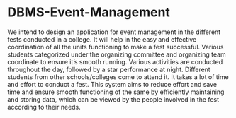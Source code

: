 # DBMS-Event-Management
We intend to design an application for event management in the different fests conducted in a college. It will help in the easy and effective coordination of all the units functioning to make a fest successful. Various students categorized under the organizing committee and organizing team coordinate to ensure it’s smooth running. Various activities are conducted throughout the day, followed by a star performance at night. Different students from other schools/colleges come to attend it. It takes a lot of time and effort to conduct a fest. This system aims to reduce effort and save time and ensure smooth functioning of the same by efficiently maintaining and storing data, which can be viewed by the people involved in the fest according to their needs. 
